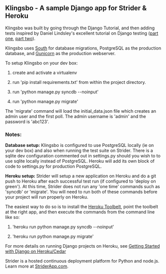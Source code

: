 ## Klingsbo - A sample Django app for Strider & Heroku

Klingsbo was built by going through the Django Tutorial, and then adding tests inspired by Daniel Lindsley's excellent tutorial on Django testing ([part one](http://toastdriven.com/blog/2011/apr/10/guide-to-testing-in-django/), [part two](http://toastdriven.com/blog/2011/apr/17/guide-to-testing-in-django-2/)).

Klingsbo uses [South](http://south.aeracode.org/) for database migrations, PostgreSQL as the production database, and [Gunicorn](http://gunicorn.org/) as the production webserver. 

To setup Klingsbo on your dev box:

1) create and activate a virtualenv

2) run 'pip install requirements.txt' from within the project directory.

3) run 'python manage.py syncdb --noinput'

4) run 'python manage.py migrate'

The 'migrate' command will load the initial_data.json file which creates an admin user and the first poll. The admin username is 'admin' and the password is 'abc123'. 

### Notes:

**Database setup:** Klingsbo is configured to use PostgreSQL locally (ie on your dev box) and also when running the test suite on Strider. There is a sqlite dev configuration commented out in settings.py should you wish to to use sqlite locally instead of PostgreSQL. Heroku will add its own block of code to settings.py for production PostgreSQL.

**Heroku setup:** Strider will setup a new application on Heroku and do a git push to Heroku after each successful test run (if configured to 'deploy on green'). At this time, Strider does not run any 'one time' commands such as 'syncdb' or 'migrate'. You will need to run both of these commands before your project will run properly on Heroku.  

The easiest way to do so is to install the [Heroku Toolbelt](https://toolbelt.heroku.com/), point the toolbelt at the right app, and then execute the commands from the command line like so:

1) 'heroku run python manage.py syncdb --noinput'

2) 'heroku run python manage.py migrate'

For more details on running Django projects on Heroku, see [Getting Started with Django on Heroku/Cedar](https://devcenter.heroku.com/articles/django)

Strider is a hosted continuous deployment platform for Python and node.js. Learn more at [StriderApp.com](http://striderapp.com).